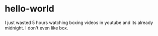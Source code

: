# hello-world


I just wasted 5 hours watching boxing videos in youtube and its already midnight.
I don't even like box.

